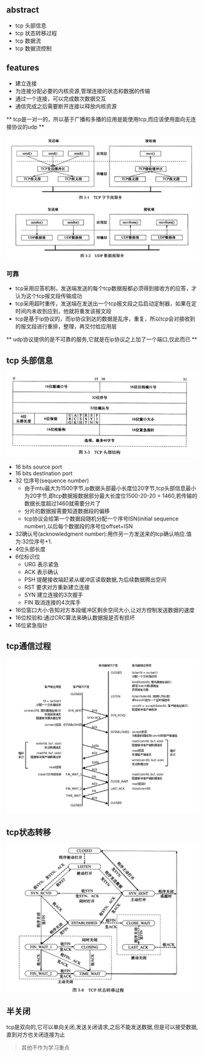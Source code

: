 ## abstract
- tcp 头部信息
- tcp 状态转移过程
- tcp 数据流
- tcp 数据流控制

## features
- 建立连接
- 为连接分配必要的内核资源,管理连接的状态和数据的传输
- 通过一个连接，可以完成数次数据交互
- 通信完成之后需要断开连接以释放内核资源

** tcp是一对一的，所以基于广播和多播的应用是能使用tcp,而应该使用面向无连接协议的udp **

![img_1](https://github.com/johnnylei/high_performance_linux_book_resource/blob/master/resource/Screenshot%20from%202017-12-04%2010-34-41.png?raw=true)

### 可靠
- tcp采用应答机制，发送端发送的每个tcp数据报都必须得到接收方的应答，才认为这个tcp报文段传输成功
- tcp采用超时重传，发送端在发送出一个tcp报文段之后启动定制器，如果在定时间内未收到应到，他就将重发该报文段
- tcp是基于ip协议的，而ip协议到达的数据是乱序，重复，所以tcp会对接收到的报文段进行重排，整理，再交付给应用层

** udp协议提供的是不可靠的服务,它就是在ip协议之上加了一个端口,仅此而已 **

## tcp 头部信息
![img_2](https://github.com/johnnylei/high_performance_linux_book_resource/blob/master/resource/Screenshot%20from%202017-12-04%2010-42-30.png?raw=true)
- 16 bits source port
- 16 bits destination port
- 32 位序号(sequence number)
  - 由于mtu最大为1500字节,ip数据头部最小长度位20字节,tcp头部信息最小为20字节,即tcp数据报数据部分最大长度位1500-20-20 = 1460,若传输的数据长度超过1460就需要分片了
  - 分片的数据报需要知道数据段的偏移
  - tcp协议会给第一个数据段随机分配一个序号ISN(initial sequence number),以后每个数据段的序号位offset+ISN
- 32确认号(acknowledgment number):用作另一方发送来的tcp确认响应.值为:32位序号+1.
- 4位头部长度
- 6位标识位
  - URG 表示紧急
  - ACK 表示确认
  - PSH 提醒接收端赶紧从缓冲区读取数据,为后续数据腾出空间
  - RST 要求对方重新建立连接
  - SYN 建立连接的3次握手
  - FIN 取消连接的4次挥手
- 16位窗口大小:告知对方本段缓冲区剩余空间大小,让对方控制发送数据的速度
- 16位校验和:通过CRC算法来确认数据报是否有损坏
- 16位紧急指针
## tcp通信过程
![img_3](https://github.com/johnnylei/high_performance_linux_book_resource/blob/master/resource/Screenshot%20from%202017-12-04%2023-20-50.png?raw=true)

## tcp状态转移
![img_4](https://github.com/johnnylei/high_performance_linux_book_resource/blob/master/resource/Screenshot%20from%202017-12-04%2023-47-29.png?raw=true)

## 半关闭
tcp是双向的,它可以单向关闭,发送关闭请求,之后不能发送数据,但是可以接受数据,直到对方也关闭连接为止

> 其他不作为学习重点
